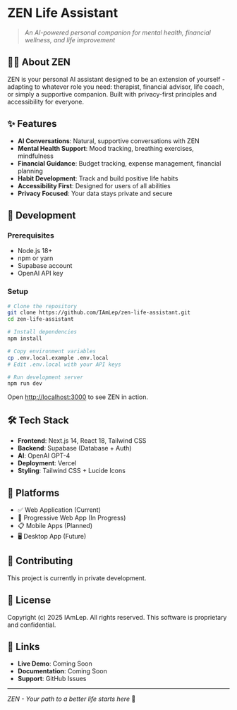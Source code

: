 # ZEN Life Assistant

> *An AI-powered personal companion for mental health, financial wellness, and life improvement*

## 🧘‍♂️ About ZEN

ZEN is your personal AI assistant designed to be an extension of yourself - adapting to whatever role you need: therapist, financial advisor, life coach, or simply a supportive companion. Built with privacy-first principles and accessibility for everyone.

## ✨ Features

- **AI Conversations**: Natural, supportive conversations with ZEN
- **Mental Health Support**: Mood tracking, breathing exercises, mindfulness
- **Financial Guidance**: Budget tracking, expense management, financial planning
- **Habit Development**: Track and build positive life habits
- **Accessibility First**: Designed for users of all abilities
- **Privacy Focused**: Your data stays private and secure

## 🚀 Development

### Prerequisites
- Node.js 18+ 
- npm or yarn
- Supabase account
- OpenAI API key

### Setup
```bash
# Clone the repository
git clone https://github.com/IAmLep/zen-life-assistant.git
cd zen-life-assistant

# Install dependencies
npm install

# Copy environment variables
cp .env.local.example .env.local
# Edit .env.local with your API keys

# Run development server
npm run dev
```

Open [http://localhost:3000](http://localhost:3000) to see ZEN in action.

## 🛠️ Tech Stack

- **Frontend**: Next.js 14, React 18, Tailwind CSS
- **Backend**: Supabase (Database + Auth)
- **AI**: OpenAI GPT-4
- **Deployment**: Vercel
- **Styling**: Tailwind CSS + Lucide Icons

## 📱 Platforms

- ✅ Web Application (Current)
- 🔄 Progressive Web App (In Progress)
- 📋 Mobile Apps (Planned)
- 🖥️ Desktop App (Future)

## 🤝 Contributing

This project is currently in private development. 

## 📄 License

Copyright (c) 2025 IAmLep. All rights reserved.
This software is proprietary and confidential.

## 🔗 Links

- **Live Demo**: Coming Soon
- **Documentation**: Coming Soon
- **Support**: GitHub Issues

---

*ZEN - Your path to a better life starts here* 🌸

